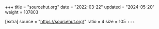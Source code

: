 +++
title = "sourcehut.org"
date = "2022-03-22"
updated = "2024-05-20"
weight = 107803

[extra]
source = "https://sourcehut.org/"
ratio = 4
size = 105
+++
